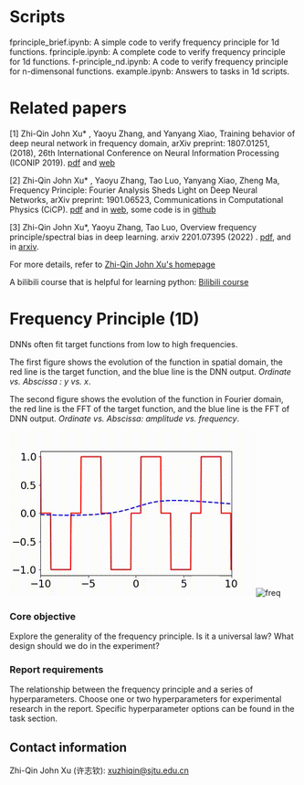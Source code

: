 # Scripts
fprinciple_brief.ipynb: A simple code to verify frequency principle for 1d functions.
fprinciple.ipynb: A complete code to verify frequency principle for 1d functions.
f-principle_nd.ipynb: A code to verify frequency principle for n-dimensonal functions.
example.ipynb: Answers to tasks in 1d scripts.

# Related papers

[1] Zhi-Qin John Xu* , Yaoyu Zhang, and Yanyang Xiao, Training behavior of deep neural network in frequency domain, arXiv preprint: 1807.01251, (2018), 26th International Conference on Neural Information Processing (ICONIP 2019). [pdf](https://ins.sjtu.edu.cn/people/xuzhiqin/pub/training_behavior_ICONIP2019_XZX.pdf) and [web](https://link.springer.com/chapter/10.1007/978-3-030-36708-4_22)

[2] Zhi-Qin John Xu* , Yaoyu Zhang, Tao Luo, Yanyang Xiao, Zheng Ma, Frequency Principle: Fourier Analysis Sheds Light on Deep Neural Networks, arXiv preprint: 1901.06523, Communications in Computational Physics (CiCP). [pdf](https://ins.sjtu.edu.cn/people/xuzhiqin/pub/shedlightCiCP.pdf) and in [web](https://www.global-sci.org/intro/article_detail/cicp/18395.html), some code is in [github](https://github.com/xuzhiqin1990/F-Principle) 

[3] Zhi-Qin John Xu*, Yaoyu Zhang, Tao Luo, Overview frequency principle/spectral bias in deep learning. arxiv 2201.07395 (2022) . [pdf](https://ins.sjtu.edu.cn/people/xuzhiqin/pub/fpoverview2201.07395.pdf), and in [arxiv](https://arxiv.org/abs/2201.07395).

For more details, refer to [Zhi-Qin John Xu's homepage](https://ins.sjtu.edu.cn/people/xuzhiqin/pub.html)

A bilibili course that is helpful for learning python: [Bilibili course](https://www.bilibili.com/video/BV16H4y1Q7tj/?p=1&vd_source=9e3c7a35167d2d11f2549c94242850e1)

# Frequency Principle (1D)

DNNs often fit target functions from low to high frequencies.  

The first figure shows the evolution of the function in spatial domain, the red line is the target function, and the blue line is the DNN output. *Ordinate vs. Abscissa : y vs. x*. 

The second figure shows the evolution of the function in Fourier domain, the red line is the FFT of the target function, and the blue line is the FFT of DNN output. *Ordinate vs. Abscissa: amplitude vs. frequency*. 

<!-- ![Title](https://ins.sjtu.edu.cn/people/xuzhiqin/index.html) -->
![value](./pic/value.gif)![freq](./pic/freq.gif)


### Core objective

Explore the generality of the frequency principle. Is it a universal law? What design should we do in the experiment?

### Report requirements

The relationship between the frequency principle and a series of hyperparameters. Choose one or two hyperparameters for experimental research in the report. Specific hyperparameter options can be found in the task section.

## Contact information

Zhi-Qin John Xu (许志钦): xuzhiqin@sjtu.edu.cn



